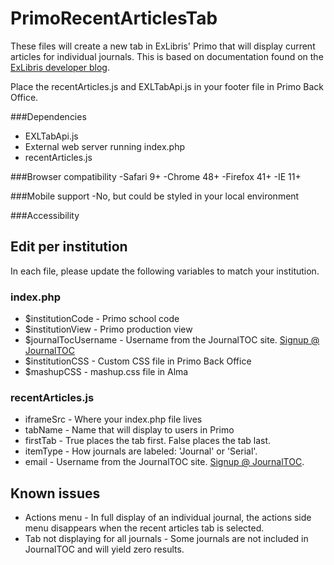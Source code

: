 # PrimoRecentArticlesTab
These files will create a new tab in ExLibris' Primo that will display current articles for individual journals.
This is based on documentation found on the [ExLibris developer blog](https://developers.exlibrisgroup.com/blog/Table_Contents_journals).

Place the recentArticles.js and EXLTabApi.js in your footer file in Primo Back Office.

###Dependencies
- EXLTabApi.js
- External web server running index.php
- recentArticles.js
 
###Browser compatibility
-Safari 9+
-Chrome 48+
-Firefox 41+
-IE 11+

###Mobile support
-No, but could be styled in your local environment

###Accessibility

## Edit per institution
In each file, please update the following variables to match your institution.

### index.php
- $institutionCode - Primo school code
- $institutionView - Primo production view
- $journalTocUsername - Username from the JournalTOC site. [Signup @ JournalTOC](http://www.journaltocs.ac.uk/index.php?action=register)
- $institutionCSS - Custom CSS file in Primo Back Office
- $mashupCSS - mashup.css file in Alma

### recentArticles.js
- iframeSrc - Where your index.php file lives
- tabName - Name that will display to users in Primo
- firstTab - True places the tab first. False places the tab last.
- itemType - How journals are labeled: 'Journal' or 'Serial'.
- email - Username from the JournalTOC site. [Signup @ JournalTOC](http://www.journaltocs.ac.uk/index.php?action=register).

## Known issues
- Actions menu - In full display of an individual journal, the actions side menu disappears when the recent articles tab is selected.
- Tab not displaying for all journals - Some journals are not included in JournalTOC and will yield zero results. 

